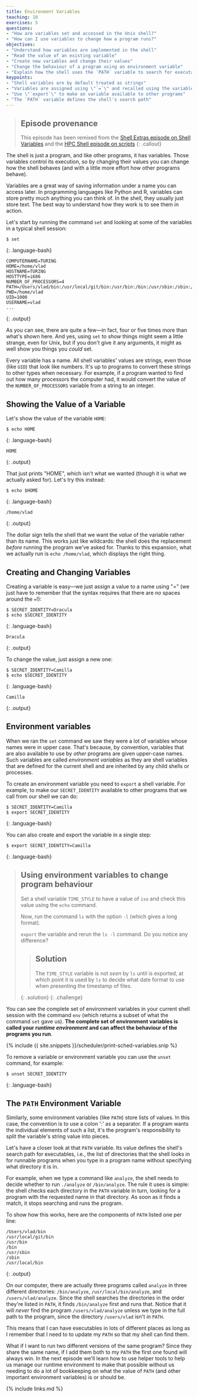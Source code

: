 ```yaml
---
title: Environment Variables
teaching: 10
exercises: 5
questions:
- "How are variables set and accessed in the Unix shell?"
- "How can I use variables to change how a program runs?"
objectives:
- "Understand how variables are implemented in the shell"
- "Read the value of an existing variable"
- "Create new variables and change their values"
- "Change the behaviour of a program using an environment variable"
- "Explain how the shell uses the `PATH` variable to search for executables"
keypoints:
- "Shell variables are by default treated as strings"
- "Variables are assigned using \"`=`\" and recalled using the variable's name prefixed by \"`$`\""
- "Use \"`export`\" to make an variable available to other programs"
- "The `PATH` variable defines the shell's search path"
---
```


> ## Episode provenance
>
> This episode has been remixed from the
> [Shell Extras episode on Shell Variables](https://github.com/carpentries-incubator/shell-extras/blob/gh-pages/_episodes/08-environment-variables.md)
> and the [HPC Shell episode on scripts](https://github.com/hpc-carpentry/hpc-shell/blob/gh-pages/_episodes/05-scripts.md)
{: .callout}

The shell is just a program, and like other programs, it has variables.
Those variables control its execution,
so by changing their values
you can change how the shell behaves (and with a little more effort how other
programs behave).

Variables
are a great way of saving information under a name you can access later. In
programming languages like Python and R, variables can store pretty much
anything you can think of. In the shell, they usually just store text. The best
way to understand how they work is to see them in action.

Let's start by running the command `set` and looking at some of the variables
in a typical shell session:

~~~
$ set
~~~
{: .language-bash}

~~~
COMPUTERNAME=TURING
HOME=/home/vlad
HOSTNAME=TURING
HOSTTYPE=i686
NUMBER_OF_PROCESSORS=4
PATH=/Users/vlad/bin:/usr/local/git/bin:/usr/bin:/bin:/usr/sbin:/sbin:/usr/local/bin
PWD=/home/vlad
UID=1000
USERNAME=vlad
...
~~~
{: .output}

As you can see, there are quite a few&mdash;in fact, four or five times more than what's shown here.
And yes,
using `set` to *show* things might seem a little strange,
even for Unix,
but if you don't give it any arguments,
it might as well show you things you *could* set.

Every variable has a name.
All shell variables' values are strings, even those (like `UID`) that look like numbers.
It's up to programs to convert these strings to other types when necessary.
For example, if a program wanted to find out how many processors the computer had,
it would convert the value of the `NUMBER_OF_PROCESSORS` variable from a string to an integer.

## Showing the Value of a Variable

Let's show the value of the variable `HOME`:

~~~
$ echo HOME
~~~
{: .language-bash}

~~~
HOME
~~~
{: .output}

That just prints "HOME", which isn't what we wanted
(though it is what we actually asked for).
Let's try this instead:

~~~
$ echo $HOME
~~~
{: .language-bash}

~~~
/home/vlad
~~~
{: .output}

The dollar sign tells the shell that we want the *value* of the variable
rather than its name.
This works just like wildcards:
the shell does the replacement *before* running the program we've asked for.
Thanks to this expansion, what we actually run is `echo /home/vlad`,
which displays the right thing.

## Creating and Changing Variables

Creating a variable is easy&mdash;we just assign a value to a name using "="
(we just have to remember that the syntax requires that there are _no_ spaces
around the `=`!):

~~~
$ SECRET_IDENTITY=Dracula
$ echo $SECRET_IDENTITY
~~~
{: .language-bash}

~~~
Dracula
~~~
{: .output}

To change the value, just assign a new one:

~~~
$ SECRET_IDENTITY=Camilla
$ echo $SECRET_IDENTITY
~~~
{: .language-bash}

~~~
Camilla
~~~
{: .output}

## Environment variables

When  we ran the `set` command we saw they were a lot of variables whose names
were in upper case. That's because, by convention, variables that are also
available to use by _other_ programs are given upper-case names. Such variables
are called _environment variables_ as they are shell variables that are defined
for the current shell and are inherited by any child shells or processes.

To create an environment variable you need to `export` a shell variable. For
example, to make our `SECRET_IDENTITY` available to other programs that we call
from our shell we can do:

~~~
$ SECRET_IDENTITY=Camilla
$ export SECRET_IDENTITY
~~~
{: .language-bash}

You can also create and export the variable in a single step:

~~~
$ export SECRET_IDENTITY=Camilla
~~~
{: .language-bash}

> ## Using environment variables to change program behaviour
>
> Set a shell variable `TIME_STYLE` to have a value of `iso` and check this
> value using the `echo` command.
>
> Now, run the command `ls` with the option `-l` (which gives a long format).
>
> `export` the variable and rerun the `ls -l` command. Do you notice any
> difference?
>
> > ## Solution
> >
> > The `TIME_STYLE` variable is not _seen_ by `ls` until is exported, at which
> > point it is used by `ls` to decide what date format to use when presenting
> > the timestamp of files.
> >
> {: .solution}
{: .challenge}

You can see the  complete set of environment variables in your current shell
session with the command `env` (which returns a subset of what the command
`set` gave us). **The complete set of environment variables is called
your _runtime environment_ and can affect the behaviour of the programs you
run**.

{% include {{ site.snippets }}/scheduler/print-sched-variables.snip %}

To remove a variable or environment variable you can use the `unset` command,
for example:

~~~
$ unset SECRET_IDENTITY
~~~
{: .language-bash}

## The `PATH` Environment Variable

Similarly, some environment variables (like `PATH`) store lists of values.
In this case, the convention is to use a colon ':' as a separator.
If a program wants the individual elements of such a list,
it's the program's responsibility to split the variable's string value into
pieces.

Let's have a closer look at that `PATH` variable.
Its value defines the shell's search path for executables,
i.e., the list of directories that the shell looks in for runnable programs
when you type in a program name without specifying what directory it is in.

For example,
when we type a command like `analyze`,
the shell needs to decide whether to run `./analyze` or `/bin/analyze`.
The rule it uses is simple:
the shell checks each directory in the `PATH` variable in turn,
looking for a program with the requested name in that directory.
As soon as it finds a match, it stops searching and runs the program.

To show how this works,
here are the components of `PATH` listed one per line:

~~~
/Users/vlad/bin
/usr/local/git/bin
/usr/bin
/bin
/usr/sbin
/sbin
/usr/local/bin
~~~
{: .output}

On our computer,
there are actually three programs called `analyze`
in three different directories:
`/bin/analyze`,
`/usr/local/bin/analyze`,
and `/users/vlad/analyze`.
Since the shell searches the directories in the order they're listed in `PATH`,
it finds `/bin/analyze` first and runs that.
Notice that it will *never* find the program `/users/vlad/analyze`
unless we type in the full path to the program,
since the directory `/users/vlad` isn't in `PATH`.

This means that I can have executables in lots of different places as long as
I remember that I need to to update my `PATH` so that my shell can find them.

What if I want to run two different versions of the same program? Since they
share the same name, if I add them
both to my `PATH` the first one found will always win. In the next episode we'll
learn how to use helper tools to help us manage our runtime environment to make
that possible without us needing to do a lot of bookkeeping on what the value of
`PATH` (and other important environment variables) is or should be.

{% include links.md %}
